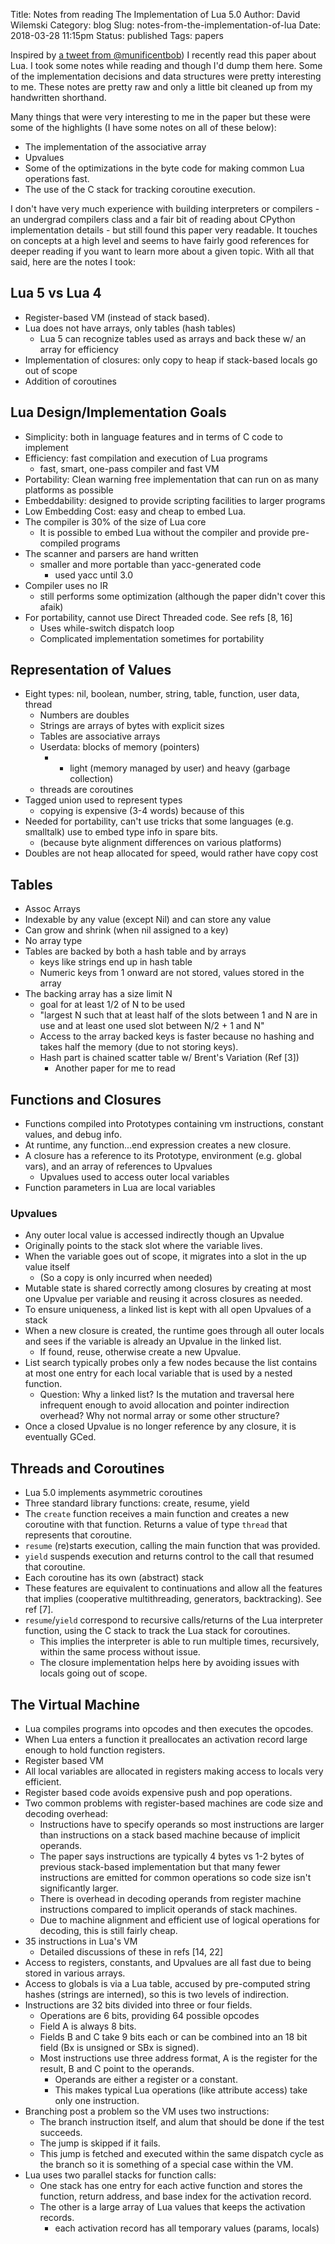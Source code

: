Title: Notes from reading The Implementation of Lua 5.0
Author: David Wilemski
Category: blog
Slug: notes-from-the-implementation-of-lua
Date: 2018-03-28 11:15pm
Status: published
Tags: papers

Inspired by [a tweet from @munificentbob](https://twitter.com/munificentbob/status/974147769475547136)) I recently read this paper about Lua. I took some notes while reading and though I'd dump them here. Some of the implementation decisions and data structures were pretty interesting to me. These notes are pretty raw and only a little bit cleaned up from my handwritten shorthand.

Many things that were very interesting to me in the paper but these were some of the highlights (I have some notes on all of these below):

- The implementation of the associative array
- Upvalues
- Some of the optimizations in the byte code for making common Lua operations fast.
- The use of the C stack for tracking coroutine execution.

I don't have very much experience with building interpreters or compilers - an undergrad compilers class and a fair bit of reading about CPython implementation details - but still found this paper very readable. It touches on concepts at a high level and seems to have fairly good references for deeper reading if you want to learn more about a given topic. With all that said, here are the notes I took:


## Lua 5 vs Lua 4
- Register-based VM (instead of stack based).
- Lua does not have arrays, only tables (hash tables)
	- Lua 5 can recognize tables used as arrays and back these w/ an array for efficiency
- Implementation of closures: only copy to heap if stack-based locals go out of scope
- Addition of coroutines


## Lua Design/Implementation Goals
- Simplicity: both in language features and in terms of C code to implement
- Efficiency: fast compilation and execution of Lua programs
	- fast, smart, one-pass compiler and fast VM
- Portability: Clean warning free implementation that can run on as many platforms as possible
- Embeddability: designed to provide scripting facilities to larger programs
- Low Embedding Cost: easy and cheap to embed Lua.
- The compiler is 30% of the size of Lua core
	-  It is possible to embed Lua without the compiler and provide pre-compiled programs
- The scanner and parsers are hand written
	- smaller and more portable than yacc-generated code
		- used yacc until 3.0
- Compiler uses no IR
	- still performs some optimization (although the paper didn't cover this afaik)
- For portability, cannot use Direct Threaded code. See refs [8, 16]
	- Uses while-switch dispatch loop
	- Complicated implementation sometimes for portability

## Representation of Values
- Eight types: nil, boolean, number, string, table, function, user data, thread
	- Numbers are doubles
	- Strings are arrays of bytes with explicit sizes
	- Tables are associative arrays
	- Userdata: blocks of memory (pointers)
		- - light (memory managed by user) and heavy (garbage collection)
	- threads are coroutines
- Tagged union used to represent types
	- copying is expensive (3-4 words) because of this
- Needed for portability, can't use tricks that some languages (e.g. smalltalk) use to embed type info in spare bits.
	- (because byte alignment differences on various platforms)
- Doubles are not heap allocated for speed, would rather have copy cost

## Tables
- Assoc Arrays
- Indexable by any value (except Nil) and can store any value
- Can grow and shrink (when nil assigned to a key)
- No array type
- Tables are backed by both a hash table and by arrays
	- keys like strings end up in hash table 
	- Numeric keys from 1 onward are not stored, values stored in the array
- The backing array has a size limit N
	- goal for at least 1/2 of N to be used
	- "largest N such that at least half of the slots between 1 and N are in use and at least one used slot between N/2 + 1 and N"
	- Access to the array backed keys is faster because no hashing and takes half the memory (due to not storing keys).
	- Hash part is chained scatter table w/ Brent's Variation (Ref [3])
		- Another paper for me to read
		
## Functions and Closures
- Functions compiled into Prototypes containing vm instructions, constant values, and debug info.
- At runtime, any function...end expression creates a new closure.
- A closure has a reference to its Prototype, environment (e.g. global vars), and an array of references to Upvalues
	- Upvalues used to access outer local variables
- Function parameters in Lua are local variables
### Upvalues
- Any outer local value is accessed indirectly though an Upvalue
- Originally points to the stack slot where the variable lives.
- When the variable goes out of scope, it migrates into a slot in the up value itself
	- (So a copy is only incurred when needed)
- Mutable state is shared correctly among closures by creating at most one Upvalue per variable and reusing it across closures as needed.
- To ensure uniqueness, a linked list is kept with all open Upvalues of a stack
- When a new closure is created, the runtime goes through all outer locals and sees if the variable is already an Upvalue in the linked list.
	- If found, reuse, otherwise create a new Upvalue.
- List search typically probes only a few nodes because the list contains at most one entry for each local variable that is used by a nested function.
	- Question: Why a linked list? Is the mutation and traversal here infrequent enough to avoid allocation and pointer indirection overhead? Why not normal array or some other structure?
- Once a closed Upvalue is no longer reference by any closure, it is eventually GCed.

## Threads and Coroutines
- Lua 5.0 implements asymmetric coroutines
- Three standard library functions: create, resume, yield
- The `create` function receives a main function and creates a new coroutine with that function. Returns a value of type `thread` that represents that coroutine.
- `resume` (re)starts execution, calling the main function that was provided.
- `yield` suspends execution and returns control to the call that resumed that coroutine.
- Each coroutine has its own (abstract) stack
- These features are equivalent to continuations and allow all the features that implies (cooperative multithreading, generators, backtracking). See ref [7].
- `resume`/`yield` correspond to recursive calls/returns of the Lua interpreter function, using the C stack to track the Lua stack for coroutines.
	- This implies the interpreter is able to run multiple times, recursively, within the same process without issue.
	- The closure implementation helps here by avoiding issues with locals going out of scope.

## The Virtual Machine
- Lua compiles programs into opcodes and then executes the opcodes.
- When Lua enters a function it preallocates an activation record large enough to hold function registers.
- Register based VM
- All local variables are allocated in registers making access to locals very efficient.
- Register based code avoids expensive push and pop operations.
- Two common problems with register-based machines are code size and decoding overhead:
	- Instructions have to specify operands so most instructions are larger than instructions on a stack based machine because of implicit operands.
	- The paper says instructions are typically 4 bytes vs 1-2 bytes of previous stack-based implementation but that many fewer instructions are emitted for common operations so code size isn't significantly larger.
	- There is overhead in decoding operands from register machine instructions compared to implicit operands of stack machines.
	- Due to machine alignment and efficient use of logical operations for decoding, this is still fairly cheap.
- 35 instructions in Lua's VM
	- Detailed discussions of these in refs [14, 22]
- Access to registers, constants, and Upvalues are all fast due to being stored in various arrays.
- Access to globals is via a Lua table, accused by pre-computed string hashes (strings are interned), so this is two levels of indirection.
- Instructions are 32 bits divided into three or four fields.
	- Operations are 6 bits, providing 64 possible opcodes
	- Field A is always 8 bits.
	- Fields B and C take 9 bits each or can be combined into an 18 bit field (Bx is unsigned or SBx is signed).
	- Most instructions use three address format, A is the register for the result, B and C point to the operands.
		- Operands are either a register or a constant.
		- This makes typical Lua operations (like attribute access) take only one instruction.
- Branching post a problem so the VM uses two instructions:
	- The branch instruction itself, and alum that should be done if the test succeeds.
	- The jump is skipped if it fails.
	- This jump is fetched and executed within the same dispatch cycle as the branch so it is something of a special case within the VM.
- Lua uses two parallel stacks for function calls:
	- One stack has one entry for each active function and stores the function, return address, and base index for the activation record.
	- The other is a large array of Lua values that keeps the activation records.
		- each activation record has all temporary values (params, locals)
